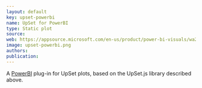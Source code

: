 ```yaml
---
layout: default
key: upset-powerbi
name: UpSet for PowerBI
type: Static plot
source: 
web: https://appsource.microsoft.com/en-us/product/power-bi-visuals/wa200002018?tab=overview
image: upset-powerbi.png
authors: 
publication: 
---
```


A [PowerBI](https://powerbi.microsoft.com/en-us/) plug-in for UpSet plots, based on the UpSet.js library described above. 